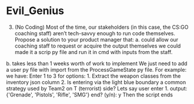 # Evil_Genius

3. (No Coding) Most of the time, our stakeholders (in this case, the CS:GO
coaching staff) aren’t tech-savvy enough to run code themselves. Propose a
solution to your product manager that:
a. could allow our coaching staff to request or acquire the output themselves
  we could made it a scrip py file and run it in cmd with inputs from the staff.

b. takes less than 1 weeks worth of work to implement
  We just need to add a user py file with import from the ProcessGameState py file.
  For example:
    we have:
      Enter 1 to 3 for options:
        1. Extract the weapon classes from the inventory json column
        2. Is entering via the light blue boundary a common strategy used by
          Team2 on T (terrorist) side?
       Lets say user enter 1.
       output:
        {'Grenade', 'Pistols', 'Rifle', 'SMG'}
        end? (y/n):
        y
     Then the script ends

        
